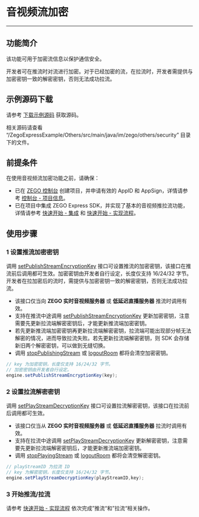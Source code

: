 # 音视频流加密

- - -

## 功能简介

该功能可用于加密流信息以保护通信安全。

开发者可在推流时对流进行加密。对于已经加密的流，在拉流时，开发者需提供与加密密钥一致的解密密钥，否则无法成功拉流。

## 示例源码下载

请参考 [下载示例源码](https://doc-zh.zego.im/article/13396) 获取源码。

相关源码请查看 “/ZegoExpressExample/Others/src/main/java/im/zego/others/security” 目录下的文件。

## 前提条件

在使用音视频流加密功能之前，请确保：

- 已在 [ZEGO 控制台](https://console.zego.im) 创建项目，并申请有效的 AppID 和 AppSign，详情请参考 [控制台 - 项目信息](/console/project-info)。
- 已在项目中集成 ZEGO Express SDK，并实现了基本的音视频推拉流功能，详情请参考 [快速开始 - 集成](https://doc-zh.zego.im/article/13394) 和 [快速开始 - 实现流程](https://doc-zh.zego.im/article/13395)。


## 使用步骤

### 1 设置推流加密密钥

调用 [setPublishStreamEncryptionKey](https://doc-zh.zego.im/article/api?doc=Express_Video_SDK_API~java_android~class~ZegoExpressEngine#set-publish-stream-encryption-key) 接口可设置推流的加密密钥，该接口在推流前后调用都可生效。加密密钥由开发者自行设定，长度仅支持 16/24/32 字节。开发者在拉加密后的流时，需提供与加密密钥一致的解密密钥，否则无法成功拉流。

<Warning title="注意">

- 该接口仅当向 **ZEGO 实时音视频服务器** 或 **低延迟直播服务器** 推流时调用有效。
- 支持在推流中途调用 [setPublishStreamEncryptionKey](https://doc-zh.zego.im/article/api?doc=Express_Video_SDK_API~java_android~class~ZegoExpressEngine#set-publish-stream-encryption-key) 更新加密密钥，注意需要先更新拉流端解密密钥后，才能更新推流端加密密钥。
- 若先更新推流端加密密钥再更新拉流端解密密钥，拉流端可能出现部分帧无法解密的情况，进而导致拉流失败。若先更新拉流端解密密钥，则 SDK 会存储新旧两个解密密钥，可以做到无缝切换。
- 调用 [stopPublishingStream](https://doc-zh.zego.im/article/api?doc=Express_Video_SDK_API~java_android~class~ZegoExpressEngine#stop-publishing-stream) 或 [logoutRoom](https://doc-zh.zego.im/article/api?doc=Express_Video_SDK_API~java_android~class~ZegoExpressEngine#logout-room) 都将会清空加密密钥。

</Warning>


```java
// key 为加密密钥，长度仅支持 16/24/32 字节。
// 加密密钥由开发者自行设定。
engine.setPublishStreamEncryptionKey(key);
```

### 2 设置拉流解密密钥

调用 [setPlayStreamDecryptionKey](https://doc-zh.zego.im/article/api?doc=Express_Video_SDK_API~java_android~class~ZegoExpressEngine#set-play-stream-decryption-key) 接口可设置拉流解密密钥，该接口在拉流前后调用都可生效。

<Warning title="注意">

- 该接口仅当从 **ZEGO 实时音视频服务器** 或 **低延迟直播服务器** 拉流时调用有效。
- 支持在拉流中途调用 [setPlayStreamDecryptionKey](https://doc-zh.zego.im/article/api?doc=Express_Video_SDK_API~java_android~class~ZegoExpressEngine#set-play-stream-decryption-key) 更新解密密钥，注意需要先更新拉流端解密密钥后，才能更新推流端加密密钥。
- 调用 [stopPlayingStream](https://doc-zh.zego.im/article/api?doc=Express_Video_SDK_API~java_android~class~ZegoExpressEngine#stop-playing-stream) 或 [logoutRoom](https://doc-zh.zego.im/article/api?doc=Express_Video_SDK_API~java_android~class~ZegoExpressEngine#logout-room) 都将会清空解密密钥。

</Warning>

```java
// playStreamID 为拉流 ID
// key 为解密密钥，长度仅支持 16/24/32 字节。
engine.setPlayStreamDecryptionKey(playStreamID,key);

```

### 3 开始推流/拉流

请参考 [快速开始 - 实现流程](https://doc-zh.zego.im/article/13395#publishingStream) 依次完成”推流“和”拉流“相关操作。

<Content />

